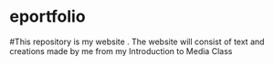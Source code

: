 # eportfolio
#This repository is my website . The website will consist of text and creations made by me from my Introduction to Media Class 
